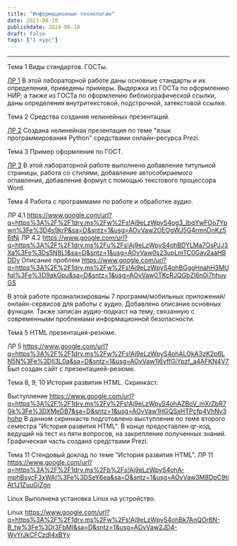 ```yaml
---
title: "Информационные технологии"
date: 2023-08-10
publishdate: 2024-06-10
draft: false
tags: ["1 курс"]
---
```


---
Тема 1
Виды стандартов. ГОСТы.

[ЛР 1](https://disk.yandex.ru/i/_orSrF_gAQMd4w)
В этой лабораторной работе даны основные стандарты и их определения, приведены примеры. Выдержка из ГОСТа по оформлению НИР, а также из ГОСТа по оформлению библиографической ссылки, даны определения внутритекстовой, подстрочной, затекстовой ссылке.


Тема 2
Средства создания нелинейных презентаций.

[ЛР 2](https://disk.yandex.ru/i/qjwaQPMEXieqTw)
Создана нелинейная презентация по теме "язык программирования Python" средствами онлайн-ресурса Prezi.

Тема 3
Пример оформления по ГОСТ.

[ЛР 3](https://disk.yandex.ru/i/PNxpSrJEmJO4GA)
В этой лабораторной работе выполнено добавление титульной страницы, работа со стилями, добавление автособираемого оглавления, добавление формул с помощью текстового процессора Word.


Тема 4
Работа с программами по работе и обработке аудио.

ЛР 4.1 https://www.google.com/url?q=https%3A%2F%2F1drv.ms%2Fw%2Fs!Aj9eLzWpyS4og3_lbqYwFOo7Ypwn%3Fe%3D4s9krP&sa=D&sntz=1&usg=AOvVaw2OEOgWJ5G4rmnDnKz56tNj
ЛР 4.2 https://www.google.com/url?q=https%3A%2F%2F1drv.ms%2Fu%2Fs!Aj9eLzWpyS4ohBDYLMa7OsPJJ3Xa%3Fe%3Ds5N8L1&sa=D&sntz=1&usg=AOvVaw0s23upLmTC0Gay2aaHBDDy
Описание проблем https://www.google.com/url?q=https%3A%2F%2F1drv.ms%2Fw%2Fs!Aj9eLzWpyS4ohBGggHnahH3MUfqI%3Fe%3D9akGpu&sa=D&sntz=1&usg=AOvVaw0TKcRJQGbZI6n0i7hhuyGS


В этой работе проанализированы 7 программ/мобильных приложений/онлайн-сервисов для работы с аудио. Добавлено описание основных функции. Также записан аудио-подкаст на тему, связанную с современными проблемами информационной безопасности.

Тема 5
HTML презентация-резюме.

ЛР 5 https://www.google.com/url?q=https%3A%2F%2F1drv.ms%2Fw%2Fs!Aj9eLzWpyS4ohALOkA3zK2p6LN5N%3Fe%3DII3L0a&sa=D&sntz=1&usg=AOvVaw1I6vffGiYpzf_a4AFKN4V7
Был создан сайт с презентацией-резюме.

Тема 8, 9, 10
История развития HTML. Скринкаст.

Выступление https://www.google.com/url?q=https%3A%2F%2F1drv.ms%2Fv%2Fs!Aj9eLzWpyS4ohAZBoV_mXrZbR7Gk%3Fe%3DXMeDB7&sa=D&sntz=1&usg=AOvVaw1HGQSxHTPcfp4VhNv3hohp
В данном скринкасте подготовлено выступление по теме второго семестра "История развития HTML". В конце предоставлен qr-код, ведущий на тест из пяти вопросов, на закрепление полученных знаний. Графическая часть создана средствами Prezi.

Тема 11
Стендовый доклад по теме "История развития HTML".
ЛР 11 https://www.google.com/url?q=https%3A%2F%2F1drv.ms%2Fb%2Fs!Aj9eLzWpyS4ohA-mphBsycF3xWAI%3Fe%3DSeY6ea&sa=D&sntz=1&usg=AOvVaw3M8DpC9tjAt1J1ZuuGjZgn

Linux
Выполнена установка Linux на устройство.

Linux https://www.google.com/url?q=https%3A%2F%2F1drv.ms%2Fw%2Fs!Aj9eLzWpyS4ohBk7AnQOr6N-B_tw%3Fe%3Dr3FbMI&sa=D&sntz=1&usg=AOvVaw2JD4-WvYrJkCFCzdI4xBYy







